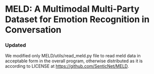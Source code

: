 # MELD: A Multimodal Multi-Party Dataset for Emotion Recognition in Conversation

### Updated

We modified only MELD/utils/read_meld.py file to read meld data in acceptable form in the overall program,
otherwise distributed as it is according to LICENSE at https://github.com/SenticNet/MELD.
